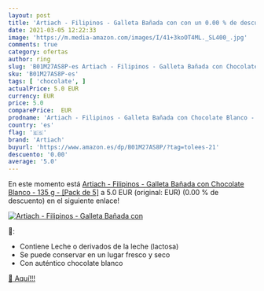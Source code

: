 ```yaml
---
layout: post
title: 'Artiach - Filipinos - Galleta Bañada con con un 0.00 % de descuento'
date: 2021-03-05 12:22:33
image: 'https://m.media-amazon.com/images/I/41+3koOT4ML._SL400_.jpg'
comments: true
category: ofertas
author: ring
slug: 'B01M27AS8P-es Artiach - Filipinos - Galleta Bañada con Chocolate Blanco...'
sku: 'B01M27AS8P-es'
tags: [ 'chocolate', ]
actualPrice: 5.0 EUR
currency: EUR
price: 5.0
comparePrice:  EUR
prodname: 'Artiach - Filipinos - Galleta Bañada con Chocolate Blanco - 135 g - [Pack de 5]'
country: 'es'
flag: '🇪🇸'
brand: 'Artiach'
buyurl: 'https://www.amazon.es/dp/B01M27AS8P/?tag=tolees-21'
descuento: '0.00'
average: '5.0'
---
```


En este momento está [Artiach - Filipinos - Galleta Bañada con Chocolate Blanco - 135 g - [Pack de 5]](https://www.amazon.es/dp/B01M27AS8P/?tag=tolees-21) a 5.0 EUR (original:  EUR) (0.00 %  de descuento) en el siguiente enlace!

[![Artiach - Filipinos - Galleta Bañada con](https://m.media-amazon.com/images/I/41+3koOT4ML._SL400_.jpg)](https://www.amazon.es/dp/B01M27AS8P/?tag=tolees-21)

🔎:

- Contiene Leche o derivados de la leche (lactosa)
- Se puede conservar en un lugar fresco y seco
- Con auténtico chocolate blanco

[🛒 Aquí!!!](https://www.amazon.es/dp/B01M27AS8P/?tag=tolees-21)
